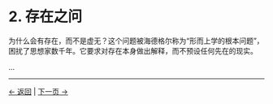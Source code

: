 # 2. 存在之问

为什么会有存在，而不是虚无？这个问题被海德格尔称为“形而上学的根本问题”，困扰了思想家数千年。它要求对存在本身做出解释，而不预设任何先在的现实。

...

---
<div class="navigation-links">
<a href="../01_前言/" class="nav-link prev-link">← 返回</a> | <a href="../03_现实的结构/" class="nav-link next-link">下一页 →</a>
</div>
